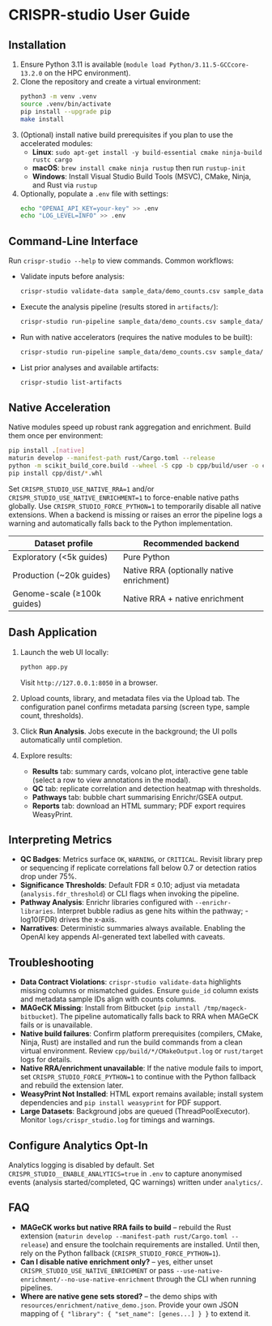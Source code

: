# CRISPR-studio User Guide

## Installation

1. Ensure Python 3.11 is available (`module load Python/3.11.5-GCCcore-13.2.0` on the HPC environment).
2. Clone the repository and create a virtual environment:
   ```bash
   python3 -m venv .venv
   source .venv/bin/activate
   pip install --upgrade pip
   make install
   ```
3. (Optional) install native build prerequisites if you plan to use the accelerated modules:
   - **Linux**: `sudo apt-get install -y build-essential cmake ninja-build rustc cargo`
   - **macOS**: `brew install cmake ninja rustup` then run `rustup-init`
   - **Windows**: Install Visual Studio Build Tools (MSVC), CMake, Ninja, and Rust via `rustup`
4. Optionally, populate a `.env` file with settings:
   ```bash
   echo "OPENAI_API_KEY=your-key" >> .env
   echo "LOG_LEVEL=INFO" >> .env
   ```

## Command-Line Interface

Run `crispr-studio --help` to view commands. Common workflows:

- Validate inputs before analysis:
  ```bash
  crispr-studio validate-data sample_data/demo_counts.csv sample_data/demo_library.csv sample_data/demo_metadata.json
  ```
- Execute the analysis pipeline (results stored in `artifacts/`):
  ```bash
  crispr-studio run-pipeline sample_data/demo_counts.csv sample_data/demo_library.csv sample_data/demo_metadata.json --enrichr-libraries Reactome_2022
  ```
- Run with native accelerators (requires the native modules to be built):
  ```bash
  crispr-studio run-pipeline sample_data/demo_counts.csv sample_data/demo_library.csv sample_data/demo_metadata.json --use-native-rra --use-native-enrichment --enrichr-libraries native_demo
  ```
- List prior analyses and available artifacts:
  ```bash
  crispr-studio list-artifacts
  ```

## Native Acceleration

Native modules speed up robust rank aggregation and enrichment. Build them once per environment:

```bash
pip install .[native]
maturin develop --manifest-path rust/Cargo.toml --release
python -m scikit_build_core.build --wheel -S cpp -b cpp/build/user -o cpp/dist
pip install cpp/dist/*.whl
```

Set `CRISPR_STUDIO_USE_NATIVE_RRA=1` and/or `CRISPR_STUDIO_USE_NATIVE_ENRICHMENT=1` to force-enable native paths globally. Use `CRISPR_STUDIO_FORCE_PYTHON=1` to temporarily disable all native extensions. When a backend is missing or raises an error the pipeline logs a warning and automatically falls back to the Python implementation.

| Dataset profile | Recommended backend |
| --- | --- |
| Exploratory (<5k guides) | Pure Python |
| Production (~20k guides) | Native RRA (optionally native enrichment) |
| Genome-scale (≥100k guides) | Native RRA + native enrichment |

## Dash Application

1. Launch the web UI locally:
   ```bash
   python app.py
   ```
   Visit `http://127.0.0.1:8050` in a browser.

2. Upload counts, library, and metadata files via the Upload tab. The configuration panel confirms metadata parsing (screen type, sample count, thresholds).

3. Click **Run Analysis**. Jobs execute in the background; the UI polls automatically until completion.

4. Explore results:
   - **Results** tab: summary cards, volcano plot, interactive gene table (select a row to view annotations in the modal).
   - **QC** tab: replicate correlation and detection heatmap with thresholds.
   - **Pathways** tab: bubble chart summarising Enrichr/GSEA output.
   - **Reports** tab: download an HTML summary; PDF export requires WeasyPrint.

## Interpreting Metrics

- **QC Badges**: Metrics surface `OK`, `WARNING`, or `CRITICAL`. Revisit library prep or sequencing if replicate correlations fall below 0.7 or detection ratios drop under 75%.
- **Significance Thresholds**: Default FDR ≤ 0.10; adjust via metadata (`analysis.fdr_threshold`) or CLI flags when invoking the pipeline.
- **Pathway Analysis**: Enrichr libraries configured with `--enrichr-libraries`. Interpret bubble radius as gene hits within the pathway; -log10(FDR) drives the x-axis.
- **Narratives**: Deterministic summaries always available. Enabling the OpenAI key appends AI-generated text labelled with caveats.

## Troubleshooting

- **Data Contract Violations**: `crispr-studio validate-data` highlights missing columns or mismatched guides. Ensure `guide_id` column exists and metadata sample IDs align with counts columns.
- **MAGeCK Missing**: Install from Bitbucket (`pip install /tmp/mageck-bitbucket`). The pipeline automatically falls back to RRA when MAGeCK fails or is unavailable.
- **Native build failures**: Confirm platform prerequisites (compilers, CMake, Ninja, Rust) are installed and run the build commands from a clean virtual environment. Review `cpp/build/*/CMakeOutput.log` or `rust/target` logs for details.
- **Native RRA/enrichment unavailable**: If the native module fails to import, set `CRISPR_STUDIO_FORCE_PYTHON=1` to continue with the Python fallback and rebuild the extension later.
- **WeasyPrint Not Installed**: HTML export remains available; install system dependencies and `pip install weasyprint` for PDF support.
- **Large Datasets**: Background jobs are queued (ThreadPoolExecutor). Monitor `logs/crispr_studio.log` for timings and warnings.

## Configure Analytics Opt-In

Analytics logging is disabled by default. Set `CRISPR_STUDIO__ENABLE_ANALYTICS=true` in `.env` to capture anonymised events (analysis started/completed, QC warnings) written under `analytics/`.

## FAQ

- **MAGeCK works but native RRA fails to build** – rebuild the Rust extension (`maturin develop --manifest-path rust/Cargo.toml --release`) and ensure the toolchain requirements are installed. Until then, rely on the Python fallback (`CRISPR_STUDIO_FORCE_PYTHON=1`).
- **Can I disable native enrichment only?** – yes, either unset `CRISPR_STUDIO_USE_NATIVE_ENRICHMENT` or pass `--use-native-enrichment/--no-use-native-enrichment` through the CLI when running pipelines.
- **Where are native gene sets stored?** – the demo ships with `resources/enrichment/native_demo.json`. Provide your own JSON mapping of `{ "library": { "set_name": [genes...] } }` to extend it.
